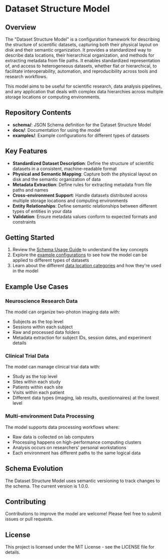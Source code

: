 # Dataset Structure Model

## Overview

The "Dataset Structure Model" is a configuration framework for describing the structure of scientific datasets, capturing both their physical layout on disk and their semantic organization. It provides a standardized way to describe data locations, their hierarchical organization, and methods for extracting metadata from file paths. It enables standardized representation of, and access to heterogeneous datasets, whether flat or hierarchical, to facilitate interoperability, automation, and reproducibility across tools and research workflows.

This model aims to be useful for scientific research, data analysis pipelines, and any application that deals with complex data hierarchies across multiple storage locations or computing environments.

## Repository Contents

- **schema/**: JSON Schema definition for the Dataset Structure Model
- **docs/**: Documentation for using the model
- **examples/**: Example configurations for different types of datasets

## Key Features

- **Standardized Dataset Description**: Define the structure of scientific datasets in a consistent, machine-readable format
- **Physical and Semantic Mapping**: Capture both the physical layout on disk and the semantic organization of data
- **Metadata Extraction**: Define rules for extracting metadata from file paths and names
- **Cross-environment Support**: Handle datasets distributed across multiple storage locations and computing environments
- **Entity Relationships**: Define semantic relationships between different types of entities in your data
- **Validation**: Ensure metadata values conform to expected formats and constraints

## Getting Started

1. Review the [Schema Usage Guide](docs/schema_usage_guide.md) to understand the key concepts
2. Explore the [example configurations](examples/) to see how the model can be applied to different types of datasets
3. Learn about the different [data location categories](docs/data_location_categories.md) and how they're used in the model

## Example Use Cases

### Neuroscience Research Data

The model can organize two-photon imaging data with:
- Subjects as the top level
- Sessions within each subject
- Raw and processed data folders
- Metadata extraction for subject IDs, session dates, and experiment details

### Clinical Trial Data

The model can manage clinical trial data with:
- Study as the top level
- Sites within each study
- Patients within each site
- Visits within each patient
- Different data types (imaging, lab results, questionnaires) at the lowest level

### Multi-environment Data Processing

The model supports data processing workflows where:
- Raw data is collected on lab computers
- Processing happens on high-performance computing clusters
- Analysis occurs on researchers' personal workstations
- Each environment has different paths to the same logical data

## Schema Evolution

The Dataset Structure Model uses semantic versioning to track changes to the schema. The current version is 1.0.0.

## Contributing

Contributions to improve the model are welcome! Please feel free to submit issues or pull requests.

## License

This project is licensed under the MIT License - see the LICENSE file for details.
